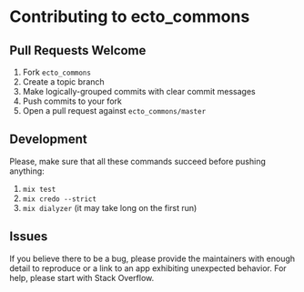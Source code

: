 # Contributing to ecto_commons

## Pull Requests Welcome

1. Fork `ecto_commons`
2. Create a topic branch
3. Make logically-grouped commits with clear commit messages
4. Push commits to your fork
5. Open a pull request against `ecto_commons/master`

## Development

Please, make sure that all these commands succeed before pushing anything:

1. `mix test`
2. `mix credo --strict`
3. `mix dialyzer` (it may take long on the first run)

## Issues

If you believe there to be a bug, please provide the maintainers with enough
detail to reproduce or a link to an app exhibiting unexpected behavior. For
help, please start with Stack Overflow.
